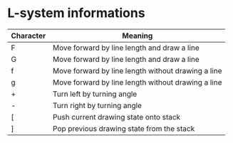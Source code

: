 # L-system informations


| Character | Meaning                                                     |
|-----------|-------------------------------------------------------------|
| F         | Move forward by line length and draw a line                 |
| G         | Move forward by line length and draw a line                 |
| f         | Move forward by line length without drawing a line          |
| g         | Move forward by line length without drawing a line          |
| +         | Turn left by turning angle                                  |
| -         | Turn right by turning angle                                 |
| [         | Push current drawing state onto stack                       |
| ]         | Pop previous drawing state from the stack                   |